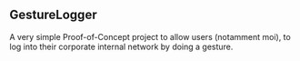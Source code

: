 GestureLogger
-------------

A very simple Proof-of-Concept project to allow users (notamment moi), to log into their corporate internal network by doing a gesture.